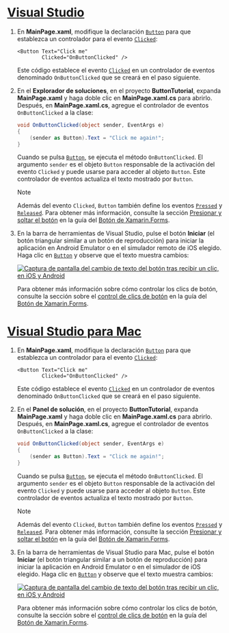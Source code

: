 # <a name="visual-studiotabvswin"></a>[Visual Studio](#tab/vswin)

1. En **MainPage.xaml**, modifique la declaración [`Button`](xref:Xamarin.Forms.Button) para que establezca un controlador para el evento [`Clicked`](xref:Xamarin.Forms.Button.Clicked):

    ```xaml
    <Button Text="Click me"
            Clicked="OnButtonClicked" />
    ```

    Este código establece el evento [`Clicked`](xref:Xamarin.Forms.Button.Clicked) en un controlador de eventos denominado `OnButtonClicked` que se creará en el paso siguiente.

1. En el **Explorador de soluciones**, en el proyecto **ButtonTutorial**, expanda **MainPage.xaml** y haga doble clic en **MainPage.xaml.cs** para abrirlo. Después, en **MainPage.xaml.cs**, agregue el controlador de eventos `OnButtonClicked` a la clase:

    ```csharp
    void OnButtonClicked(object sender, EventArgs e)
    {
        (sender as Button).Text = "Click me again!";
    }
    ```

    Cuando se pulsa [`Button`](xref:Xamarin.Forms.Button), se ejecuta el método `OnButtonClicked`. El argumento `sender` es el objeto `Button` responsable de la activación del evento `Clicked` y puede usarse para acceder al objeto `Button`. Este controlador de eventos actualiza el texto mostrado por `Button`.

    > [!NOTE]
    > Además del evento `Clicked`, `Button` también define los eventos [`Pressed`](xref:Xamarin.Forms.Button.Pressed) y [`Released`](xref:Xamarin.Forms.Button.Released). Para obtener más información, consulte la sección [Presionar y soltar el botón](~/xamarin-forms/user-interface/button.md#pressing-and-releasing-the-button) en la guía del [Botón de Xamarin.Forms](~/xamarin-forms/user-interface/button.md).

1. En la barra de herramientas de Visual Studio, pulse el botón **Iniciar** (el botón triangular similar a un botón de reproducción) para iniciar la aplicación en Android Emulator o en el simulador remoto de iOS elegido. Haga clic en [`Button`](xref:Xamarin.Forms.Button) y observe que el texto muestra cambios:

    [![Captura de pantalla del cambio de texto del botón tras recibir un clic, en iOS y Android](../images/handle-button-click.png "Controlar un clic de botón")](../images/handle-button-click-large.png#lightbox "Controlar un clic de botón")

    Para obtener más información sobre cómo controlar los clics de botón, consulte la sección sobre el [control de clics de botón](~/xamarin-forms/user-interface/button.md#handling-button-clicks) en la guía del [Botón de Xamarin.Forms](~/xamarin-forms/user-interface/button.md).

# <a name="visual-studio-for-mactabvsmac"></a>[Visual Studio para Mac](#tab/vsmac)

1. En **MainPage.xaml**, modifique la declaración [`Button`](xref:Xamarin.Forms.Button) para que establezca un controlador para el evento [`Clicked`](xref:Xamarin.Forms.Button.Clicked):

    ```xaml
    <Button Text="Click me"
            Clicked="OnButtonClicked" />
    ```

    Este código establece el evento [`Clicked`](xref:Xamarin.Forms.Button.Clicked) en un controlador de eventos denominado `OnButtonClicked` que se creará en el paso siguiente.

1. En el **Panel de solución**, en el proyecto **ButtonTutorial**, expanda **MainPage.xaml** y haga doble clic en **MainPage.xaml.cs** para abrirlo. Después, en **MainPage.xaml.cs**, agregue el controlador de eventos `OnButtonClicked` a la clase:

    ```csharp
    void OnButtonClicked(object sender, EventArgs e)
    {
        (sender as Button).Text = "Click me again!";
    }
    ```

    Cuando se pulsa [`Button`](xref:Xamarin.Forms.Button), se ejecuta el método `OnButtonClicked`. El argumento `sender` es el objeto `Button` responsable de la activación del evento `Clicked` y puede usarse para acceder al objeto `Button`. Este controlador de eventos actualiza el texto mostrado por `Button`.

    > [!NOTE]
    > Además del evento `Clicked`, `Button` también define los eventos [`Pressed`](xref:Xamarin.Forms.Button.Pressed) y [`Released`](xref:Xamarin.Forms.Button.Released). Para obtener más información, consulte la sección [Presionar y soltar el botón](~/xamarin-forms/user-interface/button.md#pressing-and-releasing-the-button) en la guía del [Botón de Xamarin.Forms](~/xamarin-forms/user-interface/button.md).

1. En la barra de herramientas de Visual Studio para Mac, pulse el botón **Iniciar** (el botón triangular similar a un botón de reproducción) para iniciar la aplicación en Android Emulator o en el simulador de iOS elegido. Haga clic en [`Button`](xref:Xamarin.Forms.Button) y observe que el texto muestra cambios:

    [![Captura de pantalla del cambio de texto del botón tras recibir un clic, en iOS y Android](../images/handle-button-click.png "Controlar un clic de botón")](../images/handle-button-click-large.png#lightbox "Controlar un clic de botón")

    Para obtener más información sobre cómo controlar los clics de botón, consulte la sección sobre el [control de clics de botón](~/xamarin-forms/user-interface/button.md#handling-button-clicks) en la guía del [Botón de Xamarin.Forms](~/xamarin-forms/user-interface/button.md).
